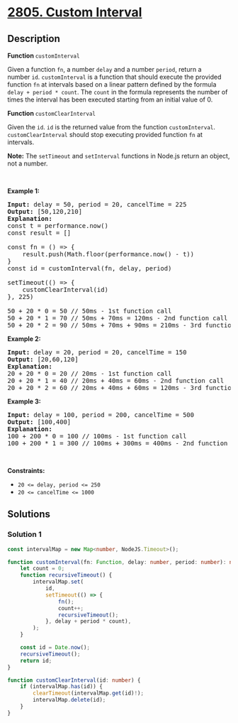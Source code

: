 # [2805. Custom Interval](https://leetcode.com/problems/custom-interval)


## Description

<p><strong>Function&nbsp;</strong><code>customInterval</code></p>

<p>Given a function <code>fn</code>, a number <code>delay</code> and a number <code>period</code>, return&nbsp;a number&nbsp;<code>id</code>. <code>customInterval</code>&nbsp;is a function that should execute the provided function <code>fn</code> at intervals based on a linear pattern defined by the formula <code>delay&nbsp;+ period&nbsp;* count</code>.&nbsp;The <code>count</code> in the formula&nbsp;represents the number of times the interval has been&nbsp;executed starting from an initial value of 0.</p>

<p><strong>Function </strong><code>customClearInterval</code>&nbsp;</p>

<p>Given the&nbsp;<code>id</code>. <code>id</code>&nbsp;is the&nbsp;returned value from&nbsp;the function&nbsp;<code>customInterval</code>. <code>customClearInterval</code>&nbsp;should stop executing&nbsp;provided function <code>fn</code> at intervals.</p>

<p><strong>Note:</strong> The <code>setTimeout</code> and <code>setInterval</code> functions in Node.js return an object, not a number.</p>

<p>&nbsp;</p>
<p><strong class="example">Example 1:</strong></p>

<pre>
<strong>Input:</strong> delay = 50, period = 20, cancelTime = 225
<strong>Output:</strong> [50,120,210]
<strong>Explanation:</strong> 
const t = performance.now()&nbsp;&nbsp;
const result = []
&nbsp; &nbsp; &nbsp; &nbsp;&nbsp;
const fn = () =&gt; {
    result.push(Math.floor(performance.now() - t))
}
const id = customInterval(fn, delay, period)
        
setTimeout(() =&gt; {
    customClearInterval(id)
}, 225)

50 + 20 * 0 = 50 // 50ms - 1st function call
50 + 20&nbsp;* 1 = 70 // 50ms + 70ms = 120ms - 2nd function call
50 + 20 * 2 = 90 // 50ms + 70ms + 90ms = 210ms - 3rd function call
</pre>

<p><strong class="example">Example 2:</strong></p>

<pre>
<strong>Input:</strong> delay = 20, period = 20, cancelTime = 150
<strong>Output:</strong> [20,60,120]
<strong>Explanation:</strong> 
20 + 20 * 0 = 20 // 20ms - 1st function call
20 + 20&nbsp;* 1 = 40 // 20ms + 40ms = 60ms - 2nd function call
20 + 20 * 2 = 60 // 20ms + 40ms + 60ms = 120ms - 3rd function call
</pre>

<p><strong class="example">Example 3:</strong></p>

<pre>
<strong>Input:</strong> delay = 100, period = 200, cancelTime = 500
<strong>Output:</strong> [100,400]
<strong>Explanation:</strong> 
100 + 200 * 0 = 100 // 100ms - 1st function call
100 + 200&nbsp;* 1 = 300 // 100ms + 300ms = 400ms - 2nd function call
</pre>

<p>&nbsp;</p>
<p><strong>Constraints:</strong></p>

<ul>
	<li><code>20 &lt;= delay, period &lt;= 250</code></li>
	<li><code>20 &lt;= cancelTime &lt;= 1000</code></li>
</ul>

## Solutions

### Solution 1

<!-- tabs:start -->

```ts
const intervalMap = new Map<number, NodeJS.Timeout>();

function customInterval(fn: Function, delay: number, period: number): number {
    let count = 0;
    function recursiveTimeout() {
        intervalMap.set(
            id,
            setTimeout(() => {
                fn();
                count++;
                recursiveTimeout();
            }, delay + period * count),
        );
    }

    const id = Date.now();
    recursiveTimeout();
    return id;
}

function customClearInterval(id: number) {
    if (intervalMap.has(id)) {
        clearTimeout(intervalMap.get(id)!);
        intervalMap.delete(id);
    }
}
```

<!-- tabs:end -->

<!-- end -->
